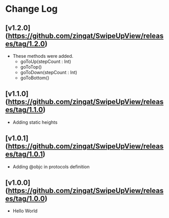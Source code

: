 # Change Log

## [v1.2.0] (https://github.com/zingat/SwipeUpView/releases/tag/1.2.0)
- These methods were added. 
  - goToUp(stepCount : Int)
  - goToTop()
  - goToDown(stepCount : Int)
  - goToBottom()

## [v1.1.0] (https://github.com/zingat/SwipeUpView/releases/tag/1.1.0)
- Adding static heights 

## [v1.0.1] (https://github.com/zingat/SwipeUpView/releases/tag/1.0.1)
- Adding @objc in protocols definition 

## [v1.0.0] (https://github.com/zingat/SwipeUpView/releases/tag/1.0.0)
- Hello World

